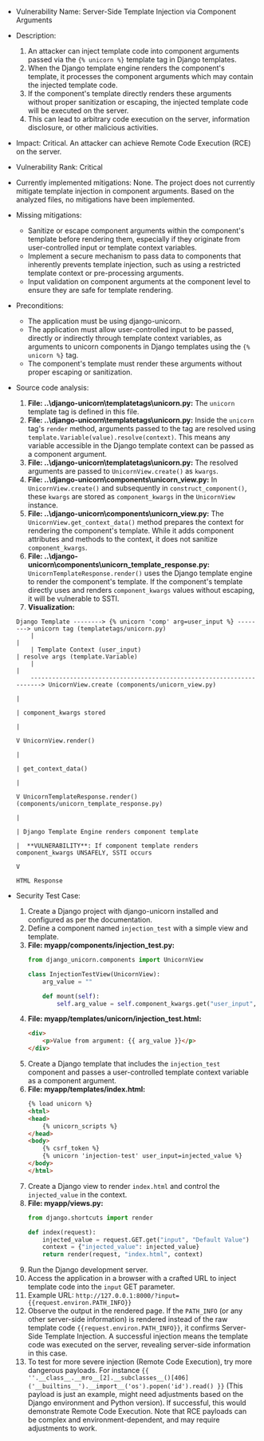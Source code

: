 - Vulnerability Name: Server-Side Template Injection via Component Arguments
- Description:
    1. An attacker can inject template code into component arguments passed via the `{% unicorn %}` template tag in Django templates.
    2. When the Django template engine renders the component's template, it processes the component arguments which may contain the injected template code.
    3. If the component's template directly renders these arguments without proper sanitization or escaping, the injected template code will be executed on the server.
    4. This can lead to arbitrary code execution on the server, information disclosure, or other malicious activities.
- Impact: Critical. An attacker can achieve Remote Code Execution (RCE) on the server.
- Vulnerability Rank: Critical
- Currently implemented mitigations: None. The project does not currently mitigate template injection in component arguments. Based on the analyzed files, no mitigations have been implemented.
- Missing mitigations:
    - Sanitize or escape component arguments within the component's template before rendering them, especially if they originate from user-controlled input or template context variables.
    - Implement a secure mechanism to pass data to components that inherently prevents template injection, such as using a restricted template context or pre-processing arguments.
    - Input validation on component arguments at the component level to ensure they are safe for template rendering.
- Preconditions:
    - The application must be using django-unicorn.
    - The application must allow user-controlled input to be passed, directly or indirectly through template context variables, as arguments to unicorn components in Django templates using the `{% unicorn %}` tag.
    - The component's template must render these arguments without proper escaping or sanitization.
- Source code analysis:
    1. **File: ..\django-unicorn\templatetags\unicorn.py:** The `unicorn` template tag is defined in this file.
    2. **File: ..\django-unicorn\templatetags\unicorn.py:** Inside the `unicorn` tag's `render` method, arguments passed to the tag are resolved using `template.Variable(value).resolve(context)`. This means any variable accessible in the Django template context can be passed as a component argument.
    3. **File: ..\django-unicorn\templatetags\unicorn.py:** The resolved arguments are passed to `UnicornView.create()` as `kwargs`.
    4. **File: ..\django-unicorn\components\unicorn_view.py:** In `UnicornView.create()` and subsequently in `construct_component()`, these `kwargs` are stored as `component_kwargs` in the `UnicornView` instance.
    5. **File: ..\django-unicorn\components\unicorn_view.py:** The `UnicornView.get_context_data()` method prepares the context for rendering the component's template. While it adds component attributes and methods to the context, it does not sanitize `component_kwargs`.
    6. **File: ..\django-unicorn\components\unicorn_template_response.py:**  `UnicornTemplateResponse.render()` uses the Django template engine to render the component's template. If the component's template directly uses and renders `component_kwargs` values without escaping, it will be vulnerable to SSTI.
    7. **Visualization:**

    ```
    Django Template --------> {% unicorn 'comp' arg=user_input %} --------> unicorn tag (templatetags/unicorn.py)
        |                                                                     |
        | Template Context (user_input)                                       | resolve args (template.Variable)
        |                                                                     |
        ----------------------------------------------------------------------> UnicornView.create (components/unicorn_view.py)
                                                                                |
                                                                                | component_kwargs stored
                                                                                |
                                                                                V UnicornView.render()
                                                                                    |
                                                                                    | get_context_data()
                                                                                    |
                                                                                    V UnicornTemplateResponse.render() (components/unicorn_template_response.py)
                                                                                        |
                                                                                        | Django Template Engine renders component template
                                                                                        |  **VULNERABILITY**: If component template renders component_kwargs UNSAFELY, SSTI occurs
                                                                                        V
                                                                                        HTML Response
    ```

- Security Test Case:
    1. Create a Django project with django-unicorn installed and configured as per the documentation.
    2. Define a component named `injection_test` with a simple view and template.
    3. **File: myapp/components/injection_test.py:**
        ```python
        from django_unicorn.components import UnicornView

        class InjectionTestView(UnicornView):
            arg_value = ""

            def mount(self):
                self.arg_value = self.component_kwargs.get("user_input", "")
        ```
    4. **File: myapp/templates/unicorn/injection_test.html:**
        ```html
        <div>
            <p>Value from argument: {{ arg_value }}</p>
        </div>
        ```
    5. Create a Django template that includes the `injection_test` component and passes a user-controlled template context variable as a component argument.
    6. **File: myapp/templates/index.html:**
        ```html
        {% load unicorn %}
        <html>
        <head>
            {% unicorn_scripts %}
        </head>
        <body>
            {% csrf_token %}
            {% unicorn 'injection-test' user_input=injected_value %}
        </body>
        </html>
        ```
    7. Create a Django view to render `index.html` and control the `injected_value` in the context.
    8. **File: myapp/views.py:**
        ```python
        from django.shortcuts import render

        def index(request):
            injected_value = request.GET.get("input", "Default Value")
            context = {"injected_value": injected_value}
            return render(request, "index.html", context)
        ```
    9. Run the Django development server.
    10. Access the application in a browser with a crafted URL to inject template code into the `input` GET parameter.
    11. Example URL: `http://127.0.0.1:8000/?input={{request.environ.PATH_INFO}}`
    12. Observe the output in the rendered page. If the `PATH_INFO` (or any other server-side information) is rendered instead of the raw template code `{{request.environ.PATH_INFO}}`, it confirms Server-Side Template Injection. A successful injection means the template code was executed on the server, revealing server-side information in this case.
    13. To test for more severe injection (Remote Code Execution), try more dangerous payloads. For instance `{{ ''.__class__.__mro__[2].__subclasses__()[406]('__builtins__').__import__('os').popen('id').read() }}` (This payload is just an example, might need adjustments based on the Django environment and Python version). If successful, this would demonstrate Remote Code Execution. Note that RCE payloads can be complex and environment-dependent, and may require adjustments to work.
